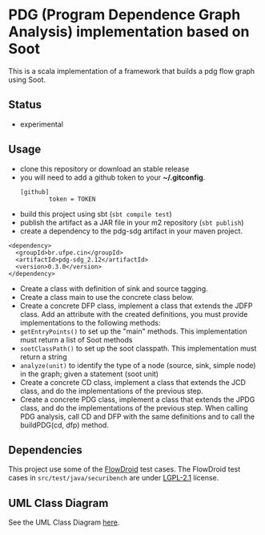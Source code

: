 # PDG (Program Dependence Graph Analysis) implementation based on Soot

This is a scala implementation of a framework that builds a pdg flow graph using Soot.

## Status

   * experimental

## Usage

   * clone this repository or download an stable release
   * you will need to add a github token to your **~/.gitconfig**.
     ```
     [github]
             token = TOKEN
     ```
   * build this project using sbt (`sbt compile test`)
   * publish the artifact as a JAR file in your m2 repository (`sbt publish`)
   * create a dependency to the pdg-sdg artifact in your maven project. 

```{xml}
<dependency>
  <groupId>br.ufpe.cin</groupId>
  <artifactId>pdg-sdg_2.12</artifactId>
  <version>0.3.0</version>
</dependency>
```

* Create a class with definition of sink and source tagging.
* Create a class main to use the concrete class below.
* Create a concrete DFP class, implement a class that extends the JDFP class. Add an attribute with the created definitions, you must provide implementations to the following methods:
* `getEntryPoints()` to set up the "main" methods. This implementation must return a list of Soot methods
* `sootClassPath()` to set up the soot classpath. This implementation must return a string
* `analyze(unit)` to identify the type of a node (source, sink, simple node) in the graph; given a statement (soot unit)
* Create a concrete CD class, implement a class that extends the JCD class, and do the implementations of the previous step.
* Create a concrete PDG class, implement a class that extends the JPDG class, and do the implementations of the previous step. When calling PDG analysis, call CD and DFP with the same definitions and to call the buildPDG(cd, dfp) method.

## Dependencies

This project use some of the [FlowDroid](https://github.com/secure-software-engineering/FlowDroid) test cases. The FlowDroid test cases in `src/test/java/securibench` are under [LGPL-2.1](https://github.com/secure-software-engineering/FlowDroid/blob/develop/LICENSE) license.

## UML Class Diagram

See the UML Class Diagram [here](/blob/main/UML%20Diagram.pdf).